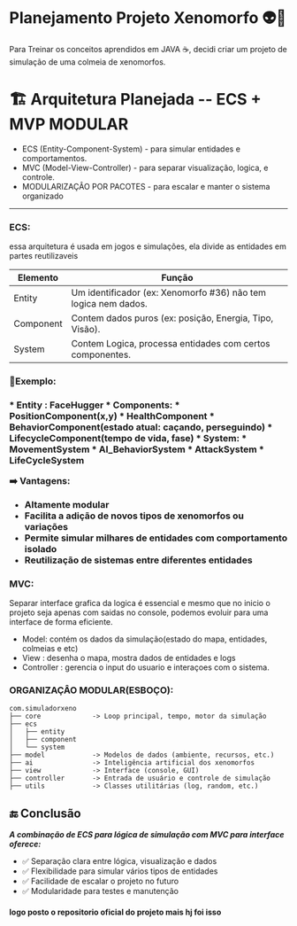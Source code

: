 # Planejamento Projeto Xenomorfo 👽🐜

<p>Para Treinar os conceitos aprendidos em JAVA ☕, decidi criar um projeto de simulação de uma colmeia de xenomorfos.
</p>

<h1> 🏗️ Arquitetura Planejada -- ECS + MVP MODULAR</h1>

* ECS (Entity-Component-System) - para simular entidades e comportamentos.
* MVC (Model-View-Controller) - para separar visualização, logica, e controle.
* MODULARIZAÇÂO POR PACOTES - para escalar e manter o sistema organizado

---

### **ECS:**
<p>essa arquitetura é usada em jogos e simulações, ela divide as entidades em partes reutilizaveis</p>


| Elemento  | Função                                                         |
|-----------|----------------------------------------------------------------|
| Entity    | Um identificador (ex: Xenomorfo #36) não tem logica nem dados. |                                                              
| Component | Contem dados puros (ex: posição, Energia, Tipo, Visão).        |                         
| System    | Contem Logica, processa entidades com certos componentes.      |  

<h3>📌Exemplo:<h3/>
* Entity : FaceHugger
* Components: 
  * PositionComponent(x,y)
  * HealthComponent
  * BehaviorComponent(estado atual: caçando, perseguindo)
  * LifecycleComponent(tempo de vida, fase)
* System:
 * MovementSystem
 * AI_BehaviorSystem
 * AttackSystem
 * LifeCycleSystem

➡️ Vantagens:
* Altamente modular
* Facilita a adição de novos tipos de xenomorfos ou variações
* Permite simular milhares de entidades com comportamento isolado
* Reutilização de sistemas entre diferentes entidades

### **MVC:**
<p>
Separar interface grafica da logica é essencial e mesmo que no inicio o projeto seja apenas com saidas no console,
podemos evoluir para uma interface de forma eficiente.</p>

* Model: contém os dados da simulação(estado do mapa, entidades, colmeias e etc)
* View : desenha o mapa, mostra dados de entidades e logs
* Controller : gerencia o input do usuario e interaçoes com o sistema.

### **ORGANIZAÇÂO MODULAR(ESBOÇO):**

````
com.simuladorxeno
├── core             -> Loop principal, tempo, motor da simulação
├── ecs
│   ├── entity
│   ├── component
│   └── system
├── model            -> Modelos de dados (ambiente, recursos, etc.)
├── ai               -> Inteligência artificial dos xenomorfos
├── view             -> Interface (console, GUI)
├── controller       -> Entrada de usuário e controle de simulação
├── utils            -> Classes utilitárias (log, random, etc.)
````

## 🔚 Conclusão

**_A combinação de ECS para lógica de simulação com MVC para interface oferece:_**

* ✅ Separação clara entre lógica, visualização e dados
* ✅ Flexibilidade para simular vários tipos de entidades
* ✅ Facilidade de escalar o projeto no futuro
* ✅ Modularidade para testes e manutenção

#### **logo posto o repositorio oficial do projeto mais hj foi isso** 
